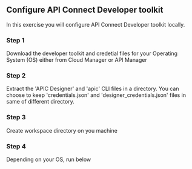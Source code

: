 ## Configure API Connect Developer toolkit

In this exercise you will configure API Connect Developer toolkit locally. 

### Step 1

Download the developer toolkit and credetial files for your Operating System (OS) either from Cloud Manager or API Manager

### Step 2

Extract the 'APIC Designer' and 'apic' CLI files in a directory. You can choose to keep 'credentials.json' and 'designer_credentials.json' files in same of different directory.

### Step 3

Create workspace directory on you machine

### Step 4

Depending on your OS, run below



